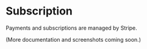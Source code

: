 # Subscription

Payments and subscriptions are managed by Stripe.

(More documentation and screenshots coming soon.)